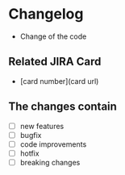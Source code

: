 # Changelog

- Change of the code

## Related JIRA Card

- [card number](card url)

## The changes contain

- [ ] new features
- [ ] bugfix
- [ ] code improvements
- [ ] hotfix
- [ ] breaking changes
